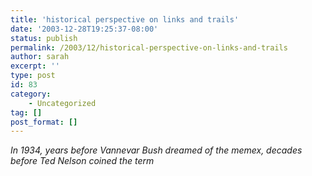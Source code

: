 ```yaml
---
title: 'historical perspective on links and trails'
date: '2003-12-28T19:25:37-08:00'
status: publish
permalink: /2003/12/historical-perspective-on-links-and-trails
author: sarah
excerpt: ''
type: post
id: 83
category:
    - Uncategorized
tag: []
post_format: []
---
```

*In 1934, years before Vannevar Bush dreamed of the memex, decades before Ted Nelson coined the term*